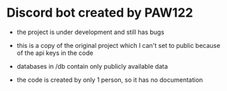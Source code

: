 # Discord bot created by PAW122

- the project is under development and still has bugs

- this is a copy of the original project which I can't set to public because of the api keys in the code

- databases in /db contain only publicly available data

- the code is created by only 1 person, so it has no documentation